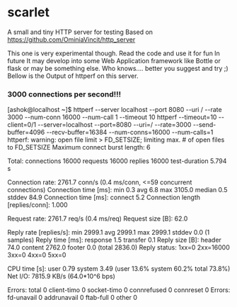 # scarlet
A small and tiny HTTP server for testing
Based on https://github.com/OminiaVincit/http_server

This one is very experimental though. Read the code and use it for fun
In future It may develop into some Web Application framework like Bottle or flask or may be something else.
Who knows.... better you  suggest and try ;)
Bellow is the Output of httperf on this server.

### 3000 connections per second!!!

[ashok@localhost ~]$ httperf --server localhost --port 8080 --uri /    --rate 3000 --num-conn 16000 --num-call 1 --timeout 10
httperf --timeout=10 --client=0/1 --server=localhost --port=8080 --uri=/ --rate=3000 --send-buffer=4096 --recv-buffer=16384 --num-conns=16000 --num-calls=1
httperf: warning: open file limit > FD_SETSIZE; limiting max. # of open files to FD_SETSIZE
Maximum connect burst length: 6

Total: connections 16000 requests 16000 replies 16000 test-duration 5.794 s

Connection rate: 2761.7 conn/s (0.4 ms/conn, <=59 concurrent connections)
Connection time [ms]: min 0.3 avg 6.8 max 3105.0 median 0.5 stddev 84.9
Connection time [ms]: connect 5.2
Connection length [replies/conn]: 1.000

Request rate: 2761.7 req/s (0.4 ms/req)
Request size [B]: 62.0

Reply rate [replies/s]: min 2999.1 avg 2999.1 max 2999.1 stddev 0.0 (1 samples)
Reply time [ms]: response 1.5 transfer 0.1
Reply size [B]: header 74.0 content 2762.0 footer 0.0 (total 2836.0)
Reply status: 1xx=0 2xx=16000 3xx=0 4xx=0 5xx=0

CPU time [s]: user 0.79 system 3.49 (user 13.6% system 60.2% total 73.8%)
Net I/O: 7815.9 KB/s (64.0*10^6 bps)

Errors: total 0 client-timo 0 socket-timo 0 connrefused 0 connreset 0
Errors: fd-unavail 0 addrunavail 0 ftab-full 0 other 0
